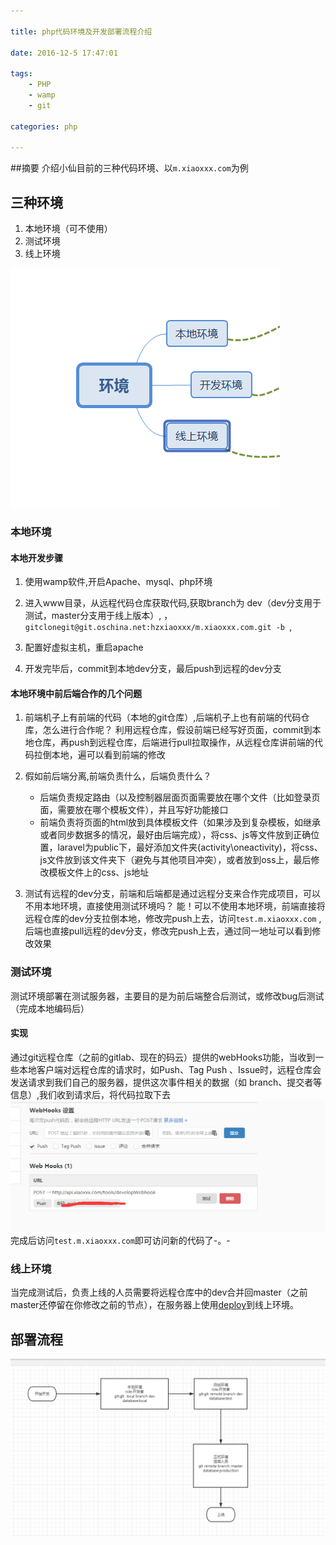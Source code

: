 ```yaml
---

title: php代码环境及开发部署流程介绍

date: 2016-12-5 17:47:01

tags:
	- PHP
	- wamp
	- git

categories: php

---
```


##摘要
介绍小仙目前的三种代码环境、以`m.xiaoxxx.com`为例

## 三种环境

1. 本地环境（可不使用）
2. 测试环境
3. 线上环境


![环境](php代码环境及开发部署流程介绍/environments.png)

### 本地环境

#### 本地开发步骤


1. 使用wamp软件,开启Apache、mysql、php环境

2. 进入www目录，从远程代码仓库获取代码,获取branch为 dev（dev分支用于测试，master分支用于线上版本）,  ，`gitclonegit@git.oschina.net:hzxiaoxxx/m.xiaoxxx.com.git -b `,

3. 配置好虚拟主机，重启apache

4. 开发完毕后，commit到本地dev分支，最后push到远程的dev分支

#### 本地环境中前后端合作的几个问题

1. 前端机子上有前端的代码（本地的git仓库）,后端机子上也有前端的代码仓库，怎么进行合作呢？
利用远程仓库，假设前端已经写好页面，commit到本地仓库，再push到远程仓库，后端进行pull拉取操作，从远程仓库讲前端的代码拉倒本地，遍可以看到前端的修改

2. 假如前后端分离,前端负责什么，后端负责什么？
	- 后端负责规定路由（以及控制器层面页面需要放在哪个文件（比如登录页面，需要放在哪个模板文件），并且写好功能接口
	- 前端负责将页面的html放到具体模板文件（如果涉及到复杂模板，如继承或者同步数据多的情况，最好由后端完成），将css、js等文件放到正确位置，laravel为public下，最好添加文件夹(activity\oneactivity)，将css、js文件放到该文件夹下（避免与其他项目冲突），或者放到oss上，最后修改模板文件上的css、js地址
3. 测试有远程的dev分支，前端和后端都是通过远程分支来合作完成项目，可以不用本地环境，直接使用测试环境吗？
	能！可以不使用本地环境，前端直接将远程仓库的dev分支拉倒本地，修改完push上去，访问`test.m.xiaoxxx.com` ,后端也直接pull远程的dev分支，修改完push上去，通过同一地址可以看到修改效果


### 测试环境

测试环境部署在测试服务器，主要目的是为前后端整合后测试，或修改bug后测试（完成本地编码后）

#### 实现

通过git远程仓库（之前的gitlab、现在的码云）提供的webHooks功能，当收到一些本地客户端对远程仓库的请求时，如Push、Tag Push 、Issue时，远程仓库会发送请求到我们自己的服务器，提供这次事件相关的数据（如 branch、提交者等信息）,我们收到请求后，将代码拉取下去
![WebHooks](php代码环境及开发部署流程介绍/webhooks.png)
完成后访问`test.m.xiaoxxx.com`即可访问新的代码了-。-

### 线上环境

当完成测试后，负责上线的人员需要将远程仓库中的dev合并回master（之前master还停留在你修改之前的节点），在服务器上使用[deploy](https://github.com/deployphp/deployer "deploy")到线上环境。

## 部署流程

![WebHooks](php代码环境及开发部署流程介绍/流程.png)

















